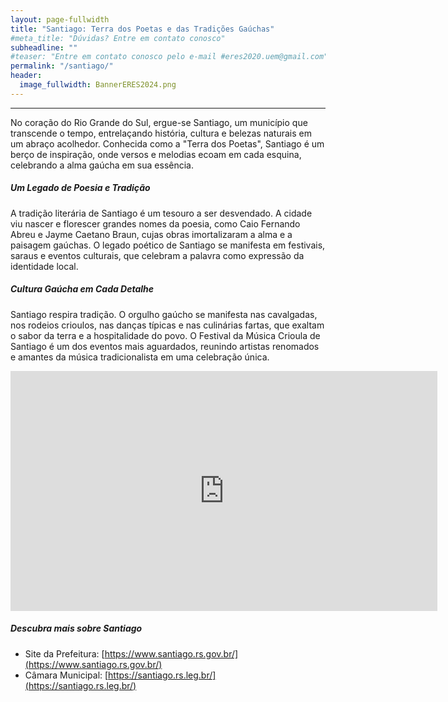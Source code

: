 ```yaml
---
layout: page-fullwidth
title: "Santiago: Terra dos Poetas e das Tradições Gaúchas"
#meta_title: "Dúvidas? Entre em contato conosco"
subheadline: ""
#teaser: "Entre em contato conosco pelo e-mail #eres2020.uem@gmail.com"
permalink: "/santiago/"
header:
  image_fullwidth: BannerERES2024.png
---
```


<hr>
<p>
   No coração do Rio Grande do Sul, ergue-se Santiago, um município que transcende o tempo, entrelaçando história, cultura e belezas naturais em um abraço acolhedor. Conhecida como a "Terra dos Poetas", Santiago é um berço de inspiração, onde versos e melodias ecoam em cada esquina, celebrando a alma gaúcha em sua essência.
</p>

<h5><b>Um Legado de Poesia e Tradição</b></h5>
<p>
   A tradição literária de Santiago é um tesouro a ser desvendado. A cidade viu nascer e florescer grandes nomes da poesia, como Caio Fernando Abreu e Jayme Caetano Braun, cujas obras imortalizaram a alma e a paisagem gaúchas. O legado poético de Santiago se manifesta em festivais, saraus e eventos culturais, que celebram a palavra como expressão da identidade local.
</p>

<h5><b>Cultura Gaúcha em Cada Detalhe </b></h5>
<p>
   Santiago respira tradição. O orgulho gaúcho se manifesta nas cavalgadas, nos rodeios crioulos, nas danças típicas e nas culinárias fartas, que exaltam o sabor da terra e a hospitalidade do povo. O Festival da Música Crioula de Santiago é um dos eventos mais aguardados, reunindo artistas renomados e amantes da música tradicionalista em uma celebração única.
</p>

<iframe width="683" height="384" src="https://www.youtube.com/embed/DmLnDr_K6ic" title="Santiago - RS" frameborder="0" allow="accelerometer; autoplay; clipboard-write; encrypted-media; gyroscope; picture-in-picture" allowfullscreen></iframe>

<h5><b>Descubra mais sobre Santiago</b></h5>

- Site da Prefeitura: [https://www.santiago.rs.gov.br/](https://www.santiago.rs.gov.br/)
- Câmara Municipal: [https://santiago.rs.leg.br/](https://santiago.rs.leg.br/)
